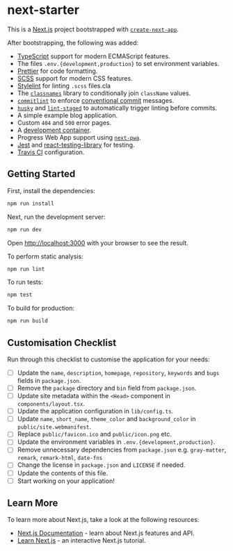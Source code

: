 # next-starter

This is a [Next.js](https://nextjs.org/) project bootstrapped with [`create-next-app`](https://github.com/vercel/next.js/tree/canary/packages/create-next-app).

After bootstrapping, the following was added:

- [TypeScript](https://www.typescriptlang.org/) support for modern ECMAScript features.
- The files `.env.{development,production}` to set environment variables.
- [Prettier](https://prettier.io/) for code formatting.
- [SCSS](https://sass-lang.com/) support for modern CSS features.
- [Stylelint](https://stylelint.io/) for linting `.scss` files.cla
- The [`classnames`](https://github.com/JedWatson/classnames) library to conditionally join `className` values.
- [`commitlint`](https://commitlint.js.org/#/) to enforce [conventional commit](https://www.conventionalcommits.org) messages.
- [`husky`](https://typicode.github.io/husky/#/) and [`lint-staged`](https://github.com/okonet/lint-staged) to automatically trigger linting before commits.
- A simple example blog application.
- Custom `404` and `500` error pages.
- A [development container](https://code.visualstudio.com/docs/remote/create-dev-container).
- Progress Web App support using [`next-pwa`](https://github.com/shadowwalker/next-pwa).
- [Jest](https://jestjs.io/) and [react-testing-library](https://github.com/testing-library/react-testing-library) for testing.
- [Travis CI](https://travis-ci.com) configuration.

## Getting Started

First, install the dependencies:

```bash
npm run install
```

Next, run the development server:

```bash
npm run dev
```

Open [http://localhost:3000](http://localhost:3000) with your browser to see the result.

To perform static analysis:

```bash
npm run lint
```

To run tests:

```bash
npm test
```

To build for production:

```bash
npm run build
```

## Customisation Checklist

Run through this checklist to customise the application for your needs:

- [ ] Update the `name`, `description`, `homepage`, `repository`, `keywords` and `bugs` fields in `package.json`.
- [ ] Remove the `package` directory and `bin` field from `package.json`.
- [ ] Update site metadata within the `<Head>` component in `components/layout.tsx`.
- [ ] Update the application configuration in `lib/config.ts`.
- [ ] Update `name`, `short_name`, `theme_color` and `background_color` in `public/site.webmanifest`.
- [ ] Replace `public/favicon.ico` and `public/icon.png` etc.
- [ ] Update the environment variables in `.env.{development,production}`.
- [ ] Remove unnecessary dependencies from `package.json` e.g. `gray-matter`, `remark`, `remark-html`, `date-fns`
- [ ] Change the license in `package.json` and `LICENSE` if needed.
- [ ] Update the contents of this file.
- [ ] Start working on your application!

## Learn More

To learn more about Next.js, take a look at the following resources:

- [Next.js Documentation](https://nextjs.org/docs) - learn about Next.js features and API.
- [Learn Next.js](https://nextjs.org/learn) - an interactive Next.js tutorial.
